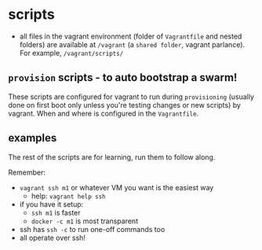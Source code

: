 # scripts

- all files in the vagrant environment (folder of `Vagrantfile` and nested folders) are available at `/vagrant` (a `shared folder`, vagrant parlance). For example, `/vagrant/scripts/`

## `provision` scripts - to auto bootstrap a swarm!

These scripts are configured for vagrant to run during `provisioning` (usually done on first boot only unless you're testing changes or new scripts) by vagrant. When and where is configured in the `Vagrantfile`.

## examples

The rest of the scripts are for learning, run them to follow along.

Remember:
- `vagrant ssh m1` or whatever VM you want is the easiest way 
  - help: `vagrant help ssh`
- if you have it setup:
  - `ssh m1` is faster
  - `docker -c m1` is most transparent
- ssh has `ssh -c` to run one-off commands too
- all operate over ssh!
